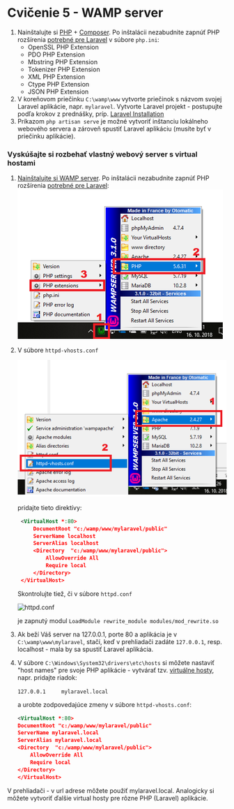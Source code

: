# Cvičenie 5 - WAMP server

1. Nainštalujte si [PHP](http://php.net/downloads.php#v7.2.11) + [Composer](https://getcomposer.org/download/). Po inštalácii nezabudnite zapnúť PHP rozšírenia [potrebné pre Laravel](https://laravel.com/docs/5.7/installation) v súbore `php.ini`:
      * OpenSSL PHP Extension
      * PDO PHP Extension
      * Mbstring PHP Extension
      * Tokenizer PHP Extension
      * XML PHP Extension
      * Ctype PHP Extension
      * JSON PHP Extension
2. V koreňovom priečinku `C:\wamp\www` vytvorte priečinok s názvom svojej Laravel aplikácie, napr. `mylaravel`. Vytvorte Laravel projekt - postupujte podľa krokov z prednášky, príp. [Laravel Installation](https://laravel.com/docs/5.7/installation)
3. Príkazom `php artisan serve` je možné vytvoriť inštanciu lokálneho webového servera a zároveň spustiť Laravel aplikáciu (musíte byť v priečinku aplikácie). 


### Vyskúšajte si rozbehať vlastný webový server s virtual hostami ###
   
1. [Nainštalujte si WAMP server](https://www.how2shout.com/how-to/install-wamp-server-windows-10-step-by-step-tutorial-guide.html). Po inštalácii nezabudnite zapnúť PHP rozšírenia [potrebné pre Laravel](https://laravel.com/docs/5.7/installation):
   ![PHP rozšírenia](zdroje/wamp_php_extensions.png "PHP rozšírenia") 

2. V súbore `httpd-vhosts.conf` 

   ![Virtuálne hosty](zdroje/wamp_vhosts.png "Virtuálne hosty") 

    pridajte tieto direktívy:

   ```xml
    <VirtualHost *:80>
        DocumentRoot "c:/wamp/www/mylaravel/public"
        ServerName localhost
        ServerAlias localhost
        <Directory  "c:/wamp/www/mylaravel/public">
            AllowOverride All
            Require local
        </Directory>
    </VirtualHost>
    ``` 
    
    Skontrolujte tiež, či v súbore `httpd.conf` 
    
    ![httpd.conf](zdroje/wamp_httpd_conf.png "httpd.conf") 
    
    je zapnutý modul `LoadModule rewrite_module modules/mod_rewrite.so`
 
3. Ak beží Váš server na 127.0.0.1, porte 80 a aplikácia je v `C:\wamp\www\mylaravel`, stačí, keď v prehliadači zadáte `127.0.0.1`, resp. localhost - mala by sa spustiť Laravel aplikácia. 

4. V súbore ``C:\Windows\System32\drivers\etc\hosts`` si môžete nastaviť "host names" pre svoje PHP aplikácie - vytvárať tzv. [virtuálne hosty](https://miloserdov.org/?p=1186), napr. pridajte riadok:

    ``127.0.0.1     mylaravel.local``

    a urobte zodpovedajúce zmeny v súbore `httpd-vhosts.conf`:
    
    ```xml
    <VirtualHost *:80>
    DocumentRoot "c:/wamp/www/mylaravel/public"
    ServerName mylaravel.local
    ServerAlias mylaravel.local
    <Directory  "c:/wamp/www/mylaravel/public">
        AllowOverride All
        Require local
    </Directory>
    </VirtualHost>
    ``` 

V prehliadači - v url adrese môžete použiť mylaravel.local. Analogicky si môžete vytvoriť ďalšie virtual hosty pre rôzne PHP (Laravel) aplikácie. 
